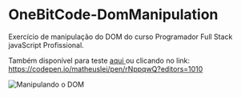 # OneBitCode-DomManipulation
Exercício de manipulação do DOM do curso Programador Full Stack javaScript Profissional.

Também disponível para teste <a href="https://codepen.io/matheuslei/pen/rNppqwQ?editors=1010"> aqui </a> ou clicando no link: https://codepen.io/matheuslei/pen/rNppqwQ?editors=1010
  
  
![Manipulando o DOM](https://user-images.githubusercontent.com/65515537/161630085-5455c2e0-9ce0-46b0-beaf-5c8a69453603.gif)
